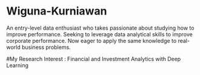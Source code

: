 # Wiguna-Kurniawan
An entry-level data enthusiast who takes passionate about studying how to improve performance. Seeking to leverage data analytical skills to improve corporate performance. Now eager to apply the same knowledge to real-world business problems.

#My Research Interest : Financial and Investment Analytics with Deep Learning
